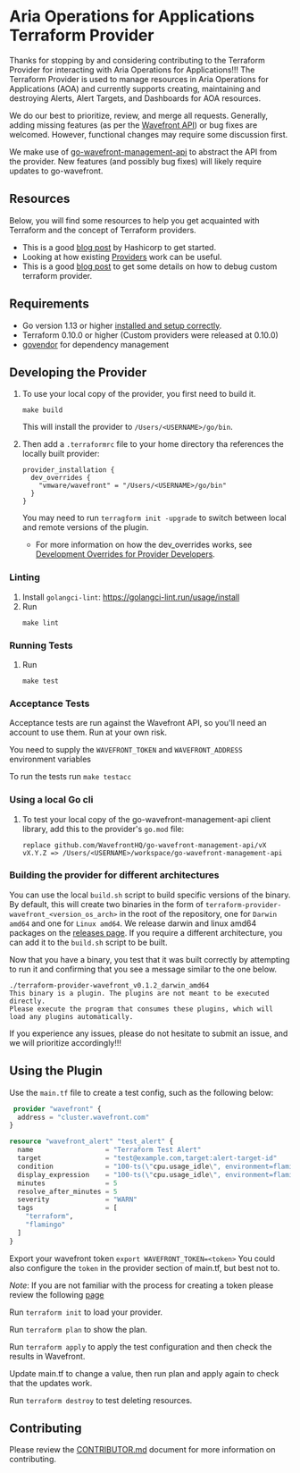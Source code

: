 # Aria Operations for Applications Terraform Provider

Thanks for stopping by and considering contributing to the Terraform Provider for interacting with Aria Operations for Applications!!! The Terraform Provider is used to manage resources in Aria Operations for Applications (AOA) and currently supports creating, maintaining and destroying Alerts, Alert Targets, and Dashboards for AOA resources.

We do our best to prioritize, review, and merge all requests. Generally, adding missing features (as per the [Wavefront API](https://www.wavefront.com/api/)) or bug fixes are welcomed. However, functional changes may require some discussion first.

We make use of [go-wavefront-management-api](https://github.com/WavefrontHQ/go-wavefront-management-api) to abstract the API from the provider. New features (and possibly bug fixes) will likely require updates to go-wavefront.

## Resources

Below, you will find some resources to help you get acquainted with Terraform and the concept of Terraform providers.

* This is a good [blog post](https://www.terraform.io/guides/writing-custom-terraform-providers.html?) by Hashicorp to get started.
* Looking at how existing [Providers](https://github.com/terraform-providers) work can be useful.
* This is a good [blog post](https://opencredo.com/blogs/running-a-terraform-provider-with-a-debugger/) to get some details on how to debug custom terraform provider.

## Requirements

* Go version 1.13 or higher [installed and setup correctly](https://golang.org/doc/install).
* Terraform 0.10.0 or higher (Custom providers were released at 0.10.0)
* [govendor](https://github.com/kardianos/govendor) for dependency management

## Developing the Provider
1. To use your local copy of the provider, you first need to build it.
    ```shell
    make build
    ```
   This will install the provider to `/Users/<USERNAME>/go/bin`.
2. Then add a `.terraformrc` file to your home directory tha references the locally built provider:
    ```shell
    provider_installation {
      dev_overrides {
        "vmware/wavefront" = "/Users/<USERNAME>/go/bin"
      }
    }
    ```
    You may need to run `terragform init -upgrade` to switch between local and remote versions of the plugin.

    * For more information on how the dev_overrides works, see [Development Overrides for Provider Developers](https://developer.hashicorp.com/terraform/cli/config/config-file#development-overrides-for-provider-developers).

### Linting

1. Install `golangci-lint`: https://golangci-lint.run/usage/install
1. Run
    ```shell
    make lint
    ```

### Running Tests

1. Run
    ```shell
    make test
    ```

### Acceptance Tests

Acceptance tests are run against the Wavefront API, so you'll need an account to use them. Run at your own risk.

You need to supply the `WAVEFRONT_TOKEN` and `WAVEFRONT_ADDRESS` environment variables

To run the tests run
`make testacc`

### Using a local Go cli

1. To test your local copy of the go-wavefront-management-api client library, add this to the provider's `go.mod` file:
    ```text
    replace github.com/WavefrontHQ/go-wavefront-management-api/vX vX.Y.Z => /Users/<USERNAME>/workspace/go-wavefront-management-api
    ```

### Building the provider for different architectures

You can use the local `build.sh` script to build specific versions of the binary. By default, this will create two binaries in the form of `terraform-provider-wavefront_<version_os_arch>` in the root of the repository, one for `Darwin amd64` and one for `Linux amd64`. We release darwin and linux amd64 packages on the [releases page](https://github.com/vmware/terraform-provider-wavefront/releases). If you require a different architecture, you can add it to the `build.sh` script to be built.

Now that you have a binary, you test that it was built correctly by attempting to run it and confirming that you see a message similar to the one below.

```shell
./terraform-provider-wavefront_v0.1.2_darwin_amd64
This binary is a plugin. The plugins are not meant to be executed directly.
Please execute the program that consumes these plugins, which will
load any plugins automatically.
```

If you experience any issues, please do not hesitate to submit an issue, and we will prioritize accordingly!!!

## Using the Plugin

Use the `main.tf` file to create a test config, such as the following below:

```terraform
 provider "wavefront" {
  address = "cluster.wavefront.com"
}

resource "wavefront_alert" "test_alert" {
  name                  = "Terraform Test Alert"
  target                = "test@example.com,target:alert-target-id"
  condition             = "100-ts(\"cpu.usage_idle\", environment=flamingo-int and cpu=cpu-total and service=game-service) > 80"
  display_expression    = "100-ts(\"cpu.usage_idle\", environment=flamingo-int and cpu=cpu-total and service=game-service)"
  minutes               = 5
  resolve_after_minutes = 5
  severity              = "WARN"
  tags                  = [
    "terraform",
    "flamingo"
  ]
}
```

Export your wavefront token `export WAVEFRONT_TOKEN=<token>` You could also configure the `token` in the provider section of main.tf, but best not to.

*Note*: If you are not familiar with the process for creating a token please review the following [page](https://docs.wavefront.com/wavefront_api.html)

Run `terraform init` to load your provider.

Run `terraform plan` to show the plan.

Run `terraform apply` to apply the test configuration and then check the results in Wavefront.

Update main.tf to change a value, then run plan and apply again to check that the updates work.

Run `terraform destroy` to test deleting resources.

## Contributing

Please review the [CONTRIBUTOR.md](CONTRIBUTOR.md) document for more information on contributing.
